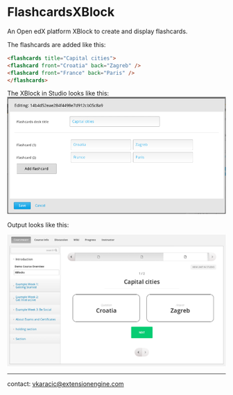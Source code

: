 # FlashcardsXBlock
An Open edX platform XBlock to create and display flashcards.

The flashcards are added like this:

```html
<flashcards title="Capital cities">
<flashcard front="Croatia" back="Zagreb" />
<flashcard front="France" back="Paris" />
</flashcards>
```

The XBlock in Studio looks like this:
![Flashcard_edit](flashcardsxblock_edit.png)

Output looks like this:

![Flashcard](flashcardsxblock.png)

---
contact: vkaracic@extensionengine.com
